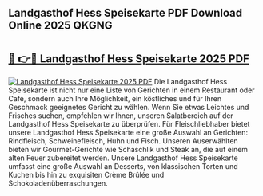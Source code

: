 ## Landgasthof Hess Speisekarte PDF Download Online 2025 QKGNG

# <h2><a href="http://gc85xfh.nevu.top/?p=Landgasthof+Hess+Speisekarte">🔗 👉🔴 Landgasthof Hess Speisekarte 2025 PDF</a></h2>

[![Landgasthof Hess Speisekarte 2025 PDF](https://i.imgur.com/dBaPXMq.png)](http://gc85xfh.nevu.top/?p=Landgasthof+Hess+Speisekarte)
Die Landgasthof Hess Speisekarte ist nicht nur eine Liste von Gerichten in einem Restaurant oder Café, sondern auch Ihre Möglichkeit, ein köstliches und für Ihren Geschmack geeignetes Gericht zu wählen. Wenn Sie etwas Leichtes und Frisches suchen, empfehlen wir Ihnen, unseren Salatbereich auf der Landgasthof Hess Speisekarte zu überprüfen. Für Fleischliebhaber bietet unsere Landgasthof Hess Speisekarte eine große Auswahl an Gerichten: Rindfleisch, Schweinefleisch, Huhn und Fisch. Unseren Auserwählten bieten wir Gourmet-Gerichte wie Schaschlik und Steak an, die auf einem alten Feuer zubereitet werden. Unsere Landgasthof Hess Speisekarte umfasst eine große Auswahl an Desserts, von klassischen Torten und Kuchen bis hin zu exquisiten Crème Brûlée und Schokoladenüberraschungen.
